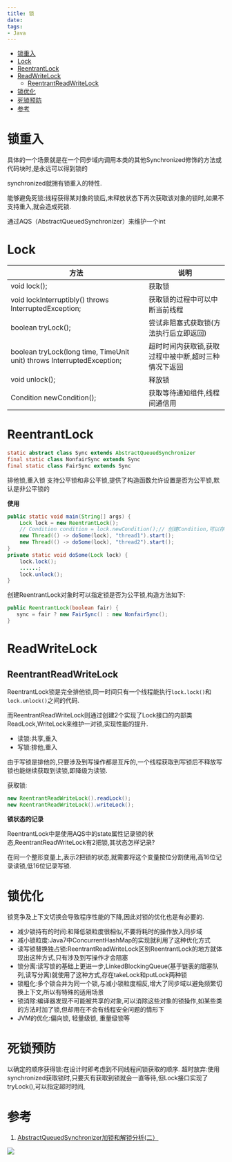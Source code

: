 ```yaml
---
title: 锁
date:
tags:
- Java
---
```

<!-- TOC -->

- [锁重入](#锁重入)
- [Lock](#lock)
- [ReentrantLock](#reentrantlock)
- [ReadWriteLock](#readwritelock)
    - [ReentrantReadWriteLock](#reentrantreadwritelock)
- [锁优化](#锁优化)
- [死锁预防](#死锁预防)
- [参考](#参考)

<!-- /TOC -->
# 锁重入

具体的一个场景就是在一个同步域内调用本类的其他Synchronized修饰的方法或代码块时,是永远可以得到锁的

synchronized就拥有锁重入的特性.

能够避免死锁:线程获得某对象的锁后,未释放状态下再次获取该对象的锁时,如果不支持重入,就会造成死锁.

通过AQS（AbstractQueuedSynchronizer）来维护一个int

# Lock

| 方法                                                         | 说明                                                 |
| ------------------------------------------------------------ | ---------------------------------------------------- |
| void lock();                                                 | 获取锁                                               |
| void lockInterruptibly() throws InterruptedException;        | 获取锁的过程中可以中断当前线程                       |
| boolean tryLock();                                           | 尝试非阻塞式获取锁(方法执行后立即返回)               |
| boolean tryLock(long time, TimeUnit unit) throws InterruptedException; | 超时时间内获取锁,获取过程中被中断,超时三种情况下返回 |
| void unlock();                                               | 释放锁                                               |
| Condition newCondition();                                    | 获取等待通知组件,线程间通信用                        |

# ReentrantLock


```Java
static abstract class Sync extends AbstractQueuedSynchronizer
final static class NonfairSync extends Sync
final static class FairSync extends Sync
```


排他锁,重入锁
支持公平锁和非公平锁,提供了构造函数允许设置是否为公平锁,默认是非公平锁的

**使用**

```Java
public static void main(String[] args) {
    Lock lock = new ReentrantLock();
    // Condition condition = lock.newCondition();// 创建Condition,可以存在多个
    new Thread(() -> doSome(lock), "thread1").start();
    new Thread(() -> doSome(lock), "thread2").start();
}
private static void doSome(Lock lock) {
    lock.lock();
    ......;
    lock.unlock();
}
```

创建ReentrantLock对象时可以指定锁是否为公平锁,构造方法如下:

```Java
public ReentrantLock(boolean fair) {
   sync = fair ? new FairSync() : new NonfairSync();
}
```

# ReadWriteLock

## ReentrantReadWriteLock

ReentrantLock锁是完全排他锁,同一时间只有一个线程能执行`lock.lock()`和`lock.unlock()`之间的代码.

而ReentrantReadWriteLock则通过创建2个实现了Lock接口的内部类ReadLock,WriteLock来维护一对锁,实现性能的提升.

* 读锁:共享,重入
* 写锁:排他,重入

由于写锁是排他的,只要涉及到写操作都是互斥的,一个线程获取到写锁后不释放写锁也能继续获取到读锁,即降级为读锁.


获取锁:
```Java
new ReentrantReadWriteLock().readLock();
new ReentrantReadWriteLock().writeLock();
```

**锁状态的记录**

ReentrantLock中是使用AQS中的state属性记录锁的状态,ReentrantReadWriteLock有2把锁,其状态怎样记录?

在同一个整形变量上,表示2把锁的状态,就需要将这个变量按位分割使用,高16位记录读锁,低16位记录写锁.

# 锁优化

锁竞争及上下文切换会导致程序性能的下降,因此对锁的优化也是有必要的.

* 减少锁持有的时间:和降低锁粒度很相似,不要将耗时的操作放入同步域
* 减小锁粒度:Java7中ConcurrentHashMap的实现就利用了这种优化方式
* 读写锁替换独占锁:ReentrantReadWriteLock区别ReentrantLock的地方就体现出这种方式,只有涉及到写操作才会阻塞
* 锁分离:读写锁的基础上更进一步,LinkedBlockingQueue(基于链表的阻塞队列,读写分离)就使用了这种方式,存在takeLock和putLock两种锁
* 锁粗化:多个锁合并为同一个锁,与减小锁粒度相反,增大了同步域以避免频繁切换上下文,所以有特殊的适用场景
* 锁消除:编译器发现不可能被共享的对象,可以消除这些对象的锁操作,如某些类的方法时加了锁,但却用在不会有线程安全问题的情形下
* JVM的优化:偏向锁, 轻量级锁, 重量级锁等

# 死锁预防

以确定的顺序获得锁:在设计时即考虑到不同线程间锁获取的顺序.
超时放弃:使用synchronized获取锁时,只要灭有获取到锁就会一直等待,但Lock接口实现了tryLock(),可以指定超时时间,

# 参考

1. [AbstractQueuedSynchronizer加锁和解锁分析(二）](http://suo.iteye.com/blog/1329460)


[![](https://static.segmentfault.com/v-5b1df2a7/global/img/creativecommons-cc.svg)](https://creativecommons.org/licenses/by-nc-nd/4.0/)